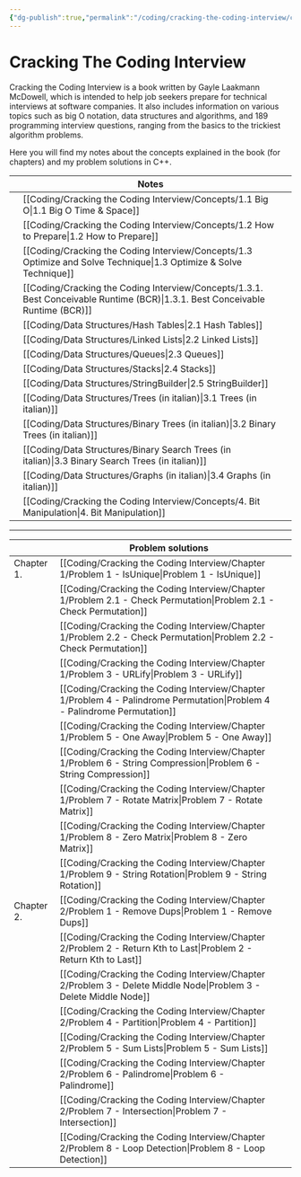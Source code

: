 ```yaml
---
{"dg-publish":true,"permalink":"/coding/cracking-the-coding-interview/cracking-the-coding-interview/"}
---
```


# Cracking The Coding Interview
Cracking the Coding Interview is a book written by Gayle Laakmann McDowell, which is intended to help job seekers prepare for technical interviews at software companies. It also includes information on various topics such as big O notation, data structures and algorithms, and 189 programming interview questions, ranging from the basics to the trickiest algorithm problems.

Here you will find my notes about the concepts explained in the book (for chapters) and my problem solutions in C++.

|     | **Notes**                                                                  |     |
| --- | -------------------------------------------------------------------------- | --- |
|     | [[Coding/Cracking the Coding Interview/Concepts/1.1 Big O\|1.1 Big O Time & Space]]                                      |     |
|     | [[Coding/Cracking the Coding Interview/Concepts/1.2 How to Prepare\|1.2 How to Prepare]]                                                     |     |
|     | [[Coding/Cracking the Coding Interview/Concepts/1.3 Optimize and Solve Technique\|1.3 Optimize & Solve Technique]]       |     | 
|     | [[Coding/Cracking the Coding Interview/Concepts/1.3.1. Best Conceivable Runtime (BCR)\|1.3.1. Best Conceivable Runtime (BCR)]]                                  |     |
|     | [[Coding/Data Structures/Hash Tables\|2.1 Hash Tables]]                                           |     |
|     | [[Coding/Data Structures/Linked Lists\|2.2 Linked Lists]]                                         |     |
|     | [[Coding/Data Structures/Queues\|2.3 Queues]]                                                     |     |
|     | [[Coding/Data Structures/Stacks\|2.4 Stacks]]                                                     |     |
|     | [[Coding/Data Structures/StringBuilder\|2.5 StringBuilder]]                                       |     |
|     | [[Coding/Data Structures/Trees (in italian)\|3.1 Trees (in italian)]]                             |     |
|     | [[Coding/Data Structures/Binary Trees (in italian)\|3.2 Binary Trees (in italian)]]               |     |
|     | [[Coding/Data Structures/Binary Search Trees (in italian)\|3.3 Binary Search Trees (in italian)]] |     |
|     | [[Coding/Data Structures/Graphs (in italian)\|3.4 Graphs (in italian)]]                           |     |
|     | [[Coding/Cracking the Coding Interview/Concepts/4. Bit Manipulation\|4. Bit Manipulation]]                                                    |     |

---

|            | **Problem solutions**                  |     |
| ---------- | -------------------------------------- | --- |
| Chapter 1. | [[Coding/Cracking the Coding Interview/Chapter 1/Problem 1 - IsUnique\|Problem 1 - IsUnique]]               |     |
|            | [[Coding/Cracking the Coding Interview/Chapter 1/Problem 2.1 - Check Permutation\|Problem 2.1 - Check Permutation]]    |     |
|            | [[Coding/Cracking the Coding Interview/Chapter 1/Problem 2.2 - Check Permutation\|Problem 2.2 - Check Permutation]]    |     |
|            | [[Coding/Cracking the Coding Interview/Chapter 1/Problem 3 - URLify\|Problem 3 - URLify]]                 |     |
|            | [[Coding/Cracking the Coding Interview/Chapter 1/Problem 4 - Palindrome Permutation\|Problem 4 - Palindrome Permutation]] |     |
|            | [[Coding/Cracking the Coding Interview/Chapter 1/Problem 5 - One Away\|Problem 5 - One Away]]               |     |
|            | [[Coding/Cracking the Coding Interview/Chapter 1/Problem 6 - String Compression\|Problem 6 - String Compression]]     |     |
|            | [[Coding/Cracking the Coding Interview/Chapter 1/Problem 7 - Rotate Matrix\|Problem 7 - Rotate Matrix]]          |     |
|            | [[Coding/Cracking the Coding Interview/Chapter 1/Problem 8 - Zero Matrix\|Problem 8 - Zero Matrix]]            |     |
|            | [[Coding/Cracking the Coding Interview/Chapter 1/Problem 9 - String Rotation\|Problem 9 - String Rotation]]        |     |
| Chapter 2. | [[Coding/Cracking the Coding Interview/Chapter 2/Problem 1 - Remove Dups\|Problem 1 - Remove Dups]]            |     |
|            | [[Coding/Cracking the Coding Interview/Chapter 2/Problem 2 - Return Kth to Last\|Problem 2 - Return Kth to Last]]     |     |
|            | [[Coding/Cracking the Coding Interview/Chapter 2/Problem 3 - Delete Middle Node\|Problem 3 - Delete Middle Node]]     |     |
|            | [[Coding/Cracking the Coding Interview/Chapter 2/Problem 4 - Partition\|Problem 4 - Partition]]              |     |
|            | [[Coding/Cracking the Coding Interview/Chapter 2/Problem 5 - Sum Lists\|Problem 5 - Sum Lists]]              |     |
|            | [[Coding/Cracking the Coding Interview/Chapter 2/Problem 6 - Palindrome\|Problem 6 - Palindrome]]             |     |
|            | [[Coding/Cracking the Coding Interview/Chapter 2/Problem 7 - Intersection\|Problem 7 - Intersection]]           |     |
|            | [[Coding/Cracking the Coding Interview/Chapter 2/Problem 8 - Loop Detection\|Problem 8 - Loop Detection]]         |     |
